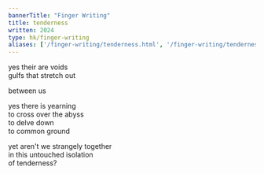 ```yaml
---
bannerTitle: "Finger Writing" 
title: tenderness
written: 2024
type: hk/finger-writing
aliases: ['/finger-writing/tenderness.html', '/finger-writing/tenderness/']
---
```


<div class="latin">

yes their are voids  
gulfs that stretch out  

between us

yes there is yearning  
to cross over the abyss  
to delve down  
to common ground  

yet aren't we strangely together  
in this untouched isolation  
of tenderness?

</div>
